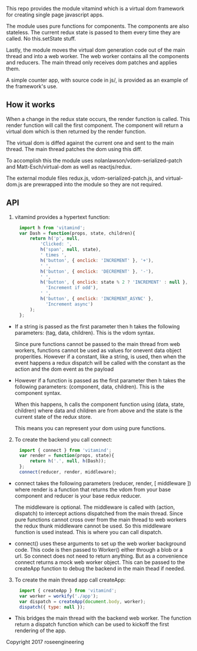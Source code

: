 
This repo provides the module vitamind which is a virtual dom framework
for creating single page javascript apps.

The module uses pure functions for components.  The components are also
stateless. The current redux state is passed to them every time 
they are called.  No this.setState stuff.

Lastly, the module moves the virtual dom generation code out of the
main thread and into a web worker.  The web worker contains all the components 
and reducers.  The main thread only receives dom patches and applies them.

A simple counter app, with source code in js/, is provided as an
example of the framework's use.


## How it works

When a change in the redux state occurs, the render function 
is called.  This render function will call the first component.
The component will return a virtual dom which is then returned by
the render function.

The virtual dom is diffed against the current one and sent
to the main thread.  The main thread patches the dom using this diff.

To accomplish this the module uses nolanlawson/vdom-serialized-patch and 
Matt-Esch/virtual-dom as well as reactjs/redux.

The external module files redux.js, vdom-serialized-patch.js, and virtual-dom.js 
are prewrapped into the module so they are not required.


## API

1. vitamind provides a hypertext function:

```javascript
     import h from 'vitamind';
     var Dash = function(props, state, children){
         return h('p', null,
             'Clicked: ',
             h('span', null, state),
             ' times ',
             h('button', { onclick: 'INCREMENT' }, '+'),
             ' ',
             h('button', { onclick: 'DECREMENT' }, '-'),
             ' ',
             h('button', { onclick: state % 2 ? 'INCREMENT' : null }, 
               'Increment if odd'),
             ' ',
             h('button', { onclick: 'INCREMENT_ASYNC' }, 
               'Increment async')
         );
     };
```

*  If a string is passed as the first parameter then h takes the
   following parameters: (tag, data, children).  This is the vdom
   syntax.

   Since pure functions cannot be passed to the main thread
   from web workers, functions cannot be used as values for onevent 
   data object properities.  However if a constant, like a string, is used,
   then when the event happens a redux dispatch will be called with the 
   constant as the action and the dom event as the payload

*  However if a function is passed as the first parameter then h takes the 
   following parameters: (component, data, children).  This is the component
   syntax.

   When this happens, h calls the component function using 
   (data, state, children) where data and children are from above
   and the state is the current state of the redux store.

   This means you can represent your dom using pure functions.


2. To create the backend you call connect:  

```javascript
     import { connect } from 'vitamind';
     var render = function(props, state){
         return h('.', null, h(Dash));
     };
     connect(reducer, render, middleware);
```


*  connect takes the following parameters (reducer, render, [ middleware ])
   where render is a function that returns the vdom from your base component 
   and reducer is your base redux reducer.

   The middleware is optional.  The middleware is called with 
   (action, dispatch) to intercept actions dispatched from the main 
   thread.  Since pure functions cannot cross over from the main thread 
   to web workers the redux thunk middleware cannot be used.  So this
   middleware function is used instead.  This is where you can call dispatch.

*  connect() uses these arguments to set up the web worker background
   code.  This code is then passed to Worker() either through a blob 
   or a url.  So connect does not need to return anything.  But as a 
   convenience connect returns a mock web worker object.  This
   can be passed to the createApp function to debug the backend in the
   main thead if needed.


3. To create the main thread app call createApp:  

```javascript
     import { createApp } from 'vitamind';
     var worker = workify('./app');
     var dispatch = createApp(document.body, worker);
     dispatch({ type: null });
```


*  This bridges the main thread with the backend web worker.  The
   function return a dispatch function which can be used to kickoff
   the first rendering of the app.


Copyright 2017 roseengineering

